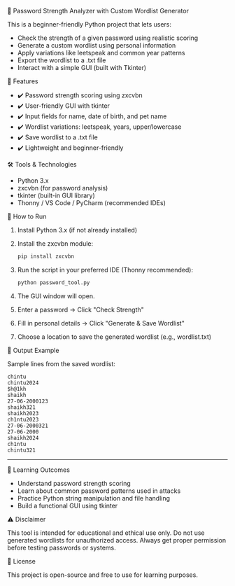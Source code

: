 🔐 Password Strength Analyzer with Custom Wordlist Generator

This is a beginner-friendly Python project that lets users:

* Check the strength of a given password using realistic scoring
* Generate a custom wordlist using personal information
* Apply variations like leetspeak and common year patterns
* Export the wordlist to a .txt file
* Interact with a simple GUI (built with Tkinter)


 📌 Features

* ✔️ Password strength scoring using zxcvbn
* ✔️ User-friendly GUI with tkinter
* ✔️ Input fields for name, date of birth, and pet name
* ✔️ Wordlist variations: leetspeak, years, upper/lowercase
* ✔️ Save wordlist to a .txt file
* ✔️ Lightweight and beginner-friendly


 🛠 Tools & Technologies

* Python 3.x
* zxcvbn (for password analysis)
* tkinter (built-in GUI library)
* Thonny / VS Code / PyCharm (recommended IDEs)

 🚀 How to Run

1. Install Python 3.x (if not already installed)

2. Install the zxcvbn module:

   ```bash
   pip install zxcvbn
   ```

3. Run the script in your preferred IDE (Thonny recommended):

   ```bash
   python password_tool.py
   ```

4. The GUI window will open.

5. Enter a password → Click "Check Strength"

6. Fill in personal details → Click "Generate & Save Wordlist"

7. Choose a location to save the generated wordlist (e.g., wordlist.txt)

 📁 Output Example

Sample lines from the saved wordlist:

```
chintu
chintu2024
$h@1kh
shaikh
27-06-2000123
shaikh321
shaikh2023
ch1ntu2023
27-06-2000321
27-06-2000
shaikh2024
ch1ntu
chintu321
```

---

🧠 Learning Outcomes

* Understand password strength scoring
* Learn about common password patterns used in attacks
* Practice Python string manipulation and file handling
* Build a functional GUI using tkinter


⚠️ Disclaimer

This tool is intended for educational and ethical use only. Do not use generated wordlists for unauthorized access. Always get proper permission before testing passwords or systems.


 📄 License

This project is open-source and free to use for learning purposes.



